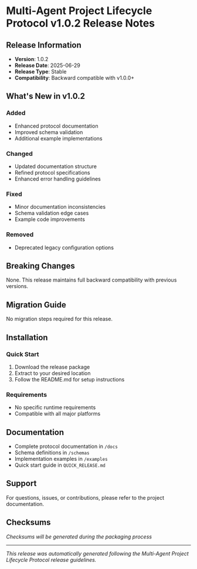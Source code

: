 # Multi-Agent Project Lifecycle Protocol v1.0.2 Release Notes

## Release Information
- **Version**: 1.0.2
- **Release Date**: 2025-06-29
- **Release Type**: Stable
- **Compatibility**: Backward compatible with v1.0.0+

## What's New in v1.0.2

### Added
- Enhanced protocol documentation
- Improved schema validation
- Additional example implementations

### Changed
- Updated documentation structure
- Refined protocol specifications
- Enhanced error handling guidelines

### Fixed
- Minor documentation inconsistencies
- Schema validation edge cases
- Example code improvements

### Removed
- Deprecated legacy configuration options

## Breaking Changes
None. This release maintains full backward compatibility with previous versions.

## Migration Guide
No migration steps required for this release.

## Installation

### Quick Start
1. Download the release package
2. Extract to your desired location
3. Follow the README.md for setup instructions

### Requirements
- No specific runtime requirements
- Compatible with all major platforms

## Documentation
- Complete protocol documentation in `/docs`
- Schema definitions in `/schemas`
- Implementation examples in `/examples`
- Quick start guide in `QUICK_RELEASE.md`

## Support
For questions, issues, or contributions, please refer to the project documentation.

## Checksums
*Checksums will be generated during the packaging process*

---
*This release was automatically generated following the Multi-Agent Project Lifecycle Protocol release guidelines.*